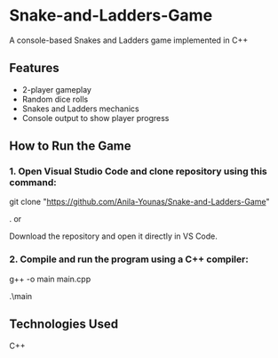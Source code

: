 # Snake-and-Ladders-Game
A console-based Snakes and Ladders game implemented in C++


## Features
- 2-player gameplay
- Random dice rolls
- Snakes and Ladders mechanics
- Console output to show player progress

## How to Run the Game
### 1. Open Visual Studio Code and clone repository using this command:
git clone "https://github.com/Anila-Younas/Snake-and-Ladders-Game"
<p>.                          or</p>                   
Download the repository and open it directly in VS Code.
   
### 2. Compile and run the program using a C++ compiler:
g++ -o main main.cpp

.\main

## Technologies Used
C++
